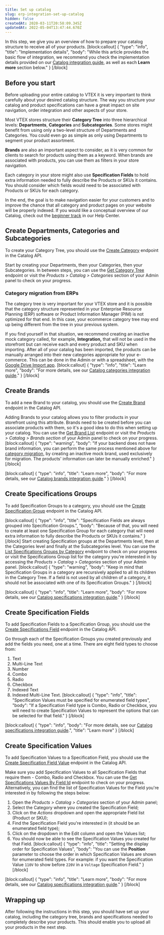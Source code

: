 ```yaml
---
title: Set up catalog
slug: erp-integration-set-up-catalog
hidden: false
createdAt: 2020-03-11T20:58:09.345Z
updatedAt: 2022-05-04T13:47:44.670Z
---
```

In this step, we give you an overview of how to prepare your catalog structure to receive all of your products.
[block:callout]
{
  "type": "info",
  "title": "Implementation details",
  "body": "While this article provides the basic flow of integration, we recommend you check the implementation details provided on our [Catalog integration guide](https://developers.vtex.com/vtex-rest-api/docs/catalog-integration), as well as each **Learn more** section below."
}
[/block]
## Before you start

Before uploading your entire catalog to VTEX it is very important to think carefully about your desired catalog structure. The way you structure your catalog and product specifications can have a great impact on site navigation, order integration and other aspects of your store.

Most VTEX stores structure their **Category Tree** into three hierarchical levels: **Departments**, **Categories** and **Subcategories**. Some stores might benefit from using only a two-level structure of Departments and Categories. You could even go as simple as only using Departments to segment your product assortment.

**Brands** are also an important aspect to consider, as it is very common for clients to search for products using them as a keyword. When brands are associated with products, you can use them as filters in your store navigation.

Each category in your store might also use **Specification Fields** to hold extra information needed to fully describe the Products or SKUs it contains. You should consider which fields would need to be associated with Products or SKUs for each category.

In the end, the goal is to make navigation easier for your customers and to improve the chance that all category and product pages on your website will be properly indexed. If you would like a conceptual overview of our Catalog, check out the [beginner track](https://help.vtex.com/tracks/catalog-101--5AF0XfnjfWeopIFBgs3LIQ/3rA2tTpIoEXdv2nzC27zxR) in our Help Center.

## Create Departments, Categories and Subcategories

To create your Category Tree, you should use the [Create Category](https://developers.vtex.com/vtex-rest-api/reference/catalog-api-post-category) endpoint in the Catalog API. 

Start by creating your Departments, then your Categories, then your Subcategories. In between steps, you can use the [Get Category Tree](https://developers.vtex.com/vtex-rest-api/reference/catalog-api-get-category-tree) endpoint or visit the *Products > Catalog > Categories* section of your Admin panel to check on your progress. 


### Category migration from ERPs

The category tree is very important for your VTEX store and it is possible that the category structure represented in your Enterprise Resource Planning (ERP) software or Product Information Manager (PIM) is not optimized for that end. In this case, your ecommerce category tree may end up being different from the tree in your previous system.

If you find yourself in that situation, we recommend creating an inactive mock category called, for example, **Integration,** that will not be used in the storefront but can receive each and every product and SKU when importing. After all of your catalog has been imported, the products can be manually arranged into their new categories appropriate for your e-commerce. This can be done in the Admin or with a spreadsheet, with the [Google Drive Import app](https://github.com/vtex-apps/google-import).
[block:callout]
{
  "type": "info",
  "title": "Learn more",
  "body": "For more details, see our [Catalog categories integration guide](https://developers.vtex.com/vtex-rest-api/docs/categories)."
}
[/block]
## Create Brands

To add a new Brand to your catalog, you should use the [Create Brand](https://developers.vtex.com/vtex-rest-api/reference/catalog-api-post-brand) endpoint in the Catalog API. 

Adding Brands to your catalog allows you to filter products in your storefront using this attribute. Brands need to be created before you can associate products with them, so it's a good idea to do this when setting up your catalog. You can use the [Get Brand List](https://developers.vtex.com/vtex-rest-api/reference/catalog-api-get-brand-list) endpoint or visit the *Products > Catalog > Brands section* of your Admin panel to check on your progress.
[block:callout]
{
  "type": "warning",
  "body": "If your backend does not have brand information, you can perform the same process mentioned above for [category migration](https://developers.vtex.com/vtex-rest-api/docs/erp-integration-set-up-catalog#category-migration-from-erps), by creating an inactive mock brand, used exclusively for migration. The products' information can later be manually enriched."
}
[/block]

[block:callout]
{
  "type": "info",
  "title": "Learn more",
  "body": "For more details, see our [Catalog brands integration guide](https://developers.vtex.com/vtex-rest-api/docs/brands)."
}
[/block]
## Create Specifications Groups

To add Specification Groups to a category, you should use the [Create Specification Group](https://developers.vtex.com/vtex-rest-api/reference/specificationgroupinsert2) endpoint in the Catalog API.

[block:callout]
{
  "type": "info",
  "title": "Specification Fields are always grouped into Specification Groups.",
  "body": "Because of that, you will need to create at least one Specification Group for each category that will need extra information to fully describe the Products or SKUs it contains."
}
[/block]
Start creating Specification groups at the Departments level, then at the Categories level and finally at the Subcategories level. You can use the [List Specifications Groups by Category](https://developers.vtex.com/vtex-rest-api/reference/catalog-api-post-specification-group) endpoint to check on your progress or visit the Specifications Group list for the category you're interested in by accessing the *Products > Catalog > Categories* section of your Admin panel.
[block:callout]
{
  "type": "warning",
  "body": "Keep in mind that Specification Groups in a category are recursively applied to all its children in the Category Tree. If a field is not used by all children of a category, it should not be associated with one of its Specification Groups."
}
[/block]

[block:callout]
{
  "type": "info",
  "title": "Learn more",
  "body": "For more details, see our [Catalog specifications integration guide](https://developers.vtex.com/vtex-rest-api/docs/specifications)."
}
[/block]
## Create Specification Fields

To add Specification Fields to a Specification Group, you should use the [Create Specifications Field](https://developers.vtex.com/vtex-rest-api/reference/catalog-api-post-specification-field) endpoint in the Catalog API.

Go through each of the Specification Groups you created previously and add the fields you need, one at a time. There are eight field types to choose from: 

1. Text
2. Multi-Line Text
3. Number
4. Combo
5. Radio
6. Checkbox
7. Indexed Text
8. Indexed Multi-Line Text.
[block:callout]
{
  "type": "info",
  "title": "Specification Values must be specified for enumerated field types",
  "body": "If a Specification Field type is Combo, Radio or Checkbox, you will need to create Specification Values to represent the options that can be selected for that field."
}
[/block]

[block:callout]
{
  "type": "info",
  "body": "For more details, see our [Catalog specifications integration guide](https://developers.vtex.com/vtex-rest-api/docs/specifications).",
  "title": "Learn more"
}
[/block]
## Create Specification Values

To add Specification Values to a Specification Field, you should use the [Create Specification Field Value](https://developers.vtex.com/vtex-rest-api/reference/catalog-api-post-specification-field-value) endpoint in the Catalog API.

Make sure you add Specification Values to all Specification Fields that require them - Combo, Radio and Checkbox. You can use the [Get Specifications Values By Field Id](https://developers.vtex.com/vtex-rest-api/reference/catalog-api-get-specification-field-value-fieldid) endpoint to check on your progress. Alternatively, you can find the list of Specification Values for the Field you're interested in by following the steps below:

1. Open the *Products > Catalog > Categories* section of your Admin panel;
2. Select the Category where you created the Specification Field;
3. Click on the *Actions* dropdown and open the appropriate Field list (Product or SKU);
4. Find the Specification Field you're interested in (it should be an enumerated field type);
5. Click on the dropdown in the Edit column and open the Values list;
6. You should now be able to see the Specification Values you created for that Field.
[block:callout]
{
  "type": "info",
  "title": "Setting the display order for Specification Values",
  "body": "You can use the **Position** parameter to choose the order in which Specification Values are shown for enumerated field types. For example: if you want the Specification Value `110V` to show before `220V` in a `Voltage` Specification Field."
}
[/block]

[block:callout]
{
  "type": "info",
  "title": "Learn more",
  "body": "For more details, see our [Catalog specifications integration guide](https://developers.vtex.com/vtex-rest-api/docs/specifications)."
}
[/block]
## Wrapping up

After following the instructions in this step, you should have set up your catalog, including the category tree, brands and specifications needed to completely describe your products. This should enable you to upload all your products in the next step.